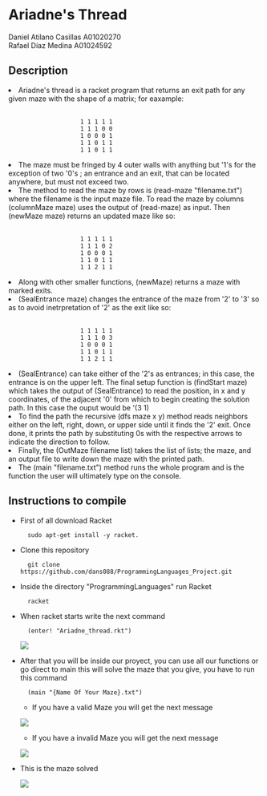 # Ariadne's Thread

Daniel Atilano Casillas A01020270</br>
Rafael Díaz Medina A01024592
</br>

<h2> Description </h2>
<li> Ariadne's thread is a racket program that returns an exit path for any given maze with the shape of a matrix; for eaxample: </li>
</br>

                        1 1 1 1 1 
                        1 1 1 0 0
                        1 0 0 0 1    
                        1 1 0 1 1 
                        1 1 0 1 1

<li> The maze must be fringed by 4 outer walls with anything but '1's for the exception of two '0's ; an entrance and an exit, that can be located anywhere, but must not exceed two.</li>

<li> The method to read the maze by rows is (read-maze "filename.txt") where the filename is the input maze file. To read the maze by columns (columnMaze maze) uses the output of (read-maze) as input. Then (newMaze maze) returns an updated maze like so: </li>
</br>

                        1 1 1 1 1
                        1 1 1 0 2 
                        1 0 0 0 1 
                        1 1 0 1 1
                        1 1 2 1 1

<li> Along with other smaller functions, (newMaze) returns a maze with marked exits. </li>
<li> (SealEntrance maze) changes the entrance of the maze from '2' to '3' so as to avoid inetrpretation of '2' as the exit like so: </li>
</br>

                        1 1 1 1 1
                        1 1 1 0 3
                        1 0 0 0 1
                        1 1 0 1 1 
                        1 1 2 1 1 

<li> (SealEntrance) can take either of the '2's as entrances; in this case, the entrance is on the upper left. The final setup function is (findStart maze) which takes the output of (SealEntrance) to read the position, in x and y coordinates, of the adjacent '0' from which to begin creating the solution path. 
In this case the ouput would be '(3 1) </li>
<li> To find the path the recursive (dfs maze x y) method reads neighbors either on the left, right, down, or upper side until it finds the '2' exit. Once done, it prints the path by substituting 0s with the respective arrows to indicate the direction to follow. </li>
<li> Finally, the (OutMaze filename list) takes the list of lists; the maze, and an output file to write down the maze with the printed path. </li>
<li> The (main "filename.txt") method runs the whole program and is the function the user will ultimately type on the console. </li>


## Instructions to compile
* First of all download Racket
        
        sudo apt-get install -y racket.
* Clone this repository
        
        git clone https://github.com/dans088/ProgrammingLanguages_Project.git

* Inside the directory "ProgrammingLanguages" run Racket
        
        racket
* When racket starts write the next command

        (enter! "Ariadne_thread.rkt")
    ![](https://cdn.discordapp.com/attachments/778436643463364662/784226580049166346/unknown.png)

* After that you will be inside our proyect, you can use all our functions or go direct to main this will solve the maze that you give, you have to run this command

        (main "{Name Of Your Maze}.txt")
    * If you have a valid Maze you will get the next message

    ![](https://cdn.discordapp.com/attachments/778436643463364662/784236568058527795/unknown.png)
    
    * If you have a invalid Maze you will get the next message

    ![](https://cdn.discordapp.com/attachments/778436643463364662/784236686279442472/unknown.png)

* This is the maze solved

    ![](https://cdn.discordapp.com/attachments/778436643463364662/784236866256896010/unknown.png)

